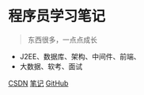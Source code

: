 <!-- 封面文件-->
# 程序员学习笔记

> 东西很多，一点点成长
* J2EE、数据库、架构、中间件、前端、
* 大数据、软考、面试

[CSDN](https://blog.csdn.net/l1994m?type=blog)
[笔记](./)
[GitHub](https://github.com/programmerIm/ProgrammerIm.git)
